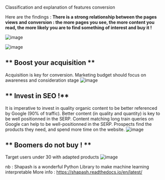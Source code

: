 
Classification and explanation of features conversion

Here are the findings :
**There is a strong relationship between the pages views and conversion : the more pages you see, the more content you read, the more likely you are to find something of interest and buy it !**

![image](https://user-images.githubusercontent.com/32369680/148314603-b76a4fb3-19a9-495e-bb11-9efeb728bb8a.png)


![image](https://user-images.githubusercontent.com/32369680/148314529-36805ca6-460d-43cf-a0e8-a92abd7bb12b.png)


## ** Boost your acquisition **
Acquisition  is key for conversion. Marketing budget should focus on awareness and consideration stage
![image](https://user-images.githubusercontent.com/32369680/148312205-622d4e45-ca9d-4b34-abea-5c9d57e8e6db.png)

## ** Invest in SEO !**
It is imperative to invest in quality organic content to be better referenced by Google (90% of traffic).
Better content (in quality and quantity) is key to be well positionned in the SERP.
Content matching long train queries on Google can help to be well-positionned in the SERP.
Prospects find the products they need, and spend more time on the website.
![image](https://user-images.githubusercontent.com/32369680/148312460-07e1718f-957e-4759-a64d-379e6dd12790.png)


## ** Boomers do not buy ! **
Target users under 30 with adapted products
![image](https://user-images.githubusercontent.com/32369680/148312400-ed6a7990-d72c-408a-804a-0c9ee117c968.png)


nb : Shapash is a wonderful Python Library to make machine learning interpretable
More info : https://shapash.readthedocs.io/en/latest/
